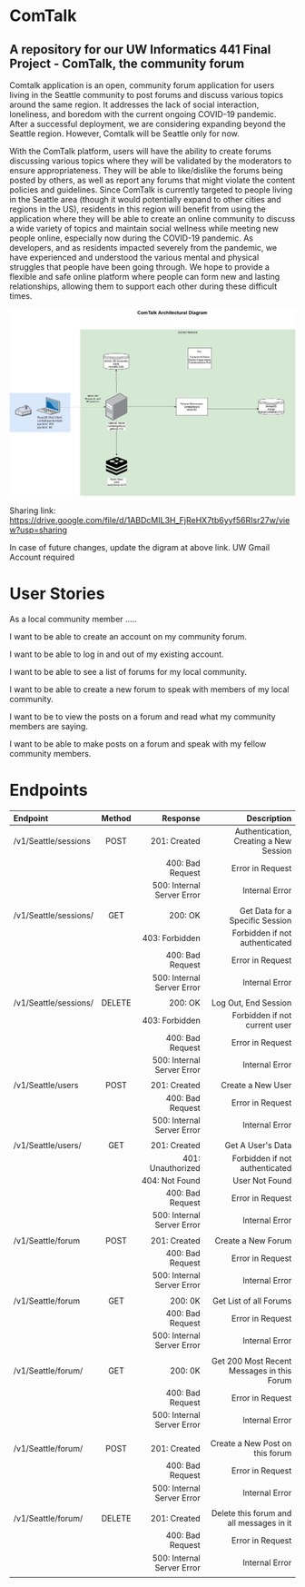 # ComTalk
## A repository for our UW Informatics 441 Final Project - ComTalk, the community forum

Comtalk application is an open, community forum application for users living in the Seattle community to post forums and discuss various topics around the same region. It addresses the lack of social interaction, loneliness, and boredom with the current ongoing COVID-19 pandemic. After a successful deployment, we are considering expanding beyond the Seattle region. However, Comtalk will be Seattle only for now.

With the ComTalk platform, users will have the ability to create forums discussing various topics where they will be validated by the moderators to ensure appropriateness. They will be able to like/dislike the forums being posted by others, as well as report any forums that might violate the content policies and guidelines. Since ComTalk is currently targeted to people living in the Seattle area (though it would potentially expand to other cities and regions in the US), residents in this region will benefit from using the application where they will be able to create an online community to discuss a wide variety of topics and maintain social wellness while meeting new people online, especially now during the COVID-19 pandemic. As developers, and as residents impacted severely from the pandemic, we have experienced and understood the various mental and physical struggles that people have been going through. We hope to provide a flexible and safe online platform where people can form new and lasting relationships, allowing them to support each other during these difficult times. 


![ComTalk Architectural Diagram](architectural_diagram.png "Current as of 12.14.20") 

Sharing link: https://drive.google.com/file/d/1ABDcMIL3H_FjReHX7tb6yyf56RIsr27w/view?usp=sharing

In case of future changes, update the digram at above link. UW Gmail Account required


# User Stories

As a local community member .....

I want to be able to create an account on my community forum.

I want to be able to log in and out of my existing account. 

I want to be able to see a list of forums for my local community.

I want to be able to create a new forum to speak with members of my local community.

I want to be to view the posts on a forum and read what my community members are saying.

I want to be able to make posts on a forum and speak with my fellow community members. 

# Endpoints

 Endpoint       | Method  | Response    |  Description |
| :------------- | :----------: | -----------: | -----------: |
|  /v1/Seattle/sessions | POST   | 201: Created    | Authentication, Creating a New Session |
|       |       |  400: Bad Request                 | Error in Request  |
|       |       | 500: Internal Server Error        | Internal Error |
|       |       |                                    |  |
|  /v1/Seattle/sessions/ | GET   | 200: OK   | Get Data for a Specific Session |
|       |       |  403: Forbidden                | Forbidden if not authenticated  |
|       |       |  400: Bad Request                 | Error in Request  |
|       |       | 500: Internal Server Error        | Internal Error |
|       |       |                                    |  |
|  /v1/Seattle/sessions/ | DELETE   | 200: OK   | Log Out, End Session |
|       |       |  403: Forbidden                | Forbidden if not current user  |
|       |       |  400: Bad Request                 | Error in Request  |
|       |       | 500: Internal Server Error        | Internal Error |
|       |       |                                    |  |
|  /v1/Seattle/users | POST   | 201: Created   | Create a New User |
|       |       |  400: Bad Request                 | Error in Request  |
|       |       | 500: Internal Server Error        | Internal Error |
|       |       |                                    |  |
|  /v1/Seattle/users/ | GET   | 201: Created   | Get A User's Data |
|       |       |  401: Unauthorized                | Forbidden if not authenticated |
|       |       |  404: Not Found                | User Not Found |
|       |       |  400: Bad Request                 | Error in Request  |
|       |       | 500: Internal Server Error        | Internal Error |
|       |       |                                    |  |
|  /v1/Seattle/forum | POST   | 201: Created   | Create a New Forum |
|       |       |  400: Bad Request                 | Error in Request  |
|       |       | 500: Internal Server Error        | Internal Error |
|       |       |                                    |  |
|  /v1/Seattle/forum | GET   | 200: 0K   | Get List of all Forums |
|       |       |  400: Bad Request                 | Error in Request  |
|       |       | 500: Internal Server Error        | Internal Error |
|       |       |                                    |  |
|  /v1/Seattle/forum/ | GET   | 200: 0K   | Get 200 Most Recent Messages in this Forum |
|       |       |  400: Bad Request                 | Error in Request  |
|       |       | 500: Internal Server Error        | Internal Error |
|       |       |                                    |  |
|       |       |                                    |  |
|  /v1/Seattle/forum/ | POST   | 201: Created   | Create a New Post on this forum |
|       |       |  400: Bad Request                 | Error in Request  |
|       |       | 500: Internal Server Error        | Internal Error |
|       |       |                                    |  |
|  /v1/Seattle/forum/ | DELETE   | 201: Created   | Delete this forum and all messages in it|
|       |       |  400: Bad Request                 | Error in Request  |
|       |       | 500: Internal Server Error        | Internal Error |
|       |       |                                    |  |
